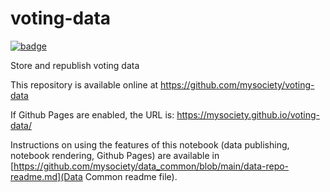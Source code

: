 
# voting-data

[![badge](https://mybinder.org/badge.svg)](https://mybinder.org/v2/gh/mysociety/voting-data/HEAD)

Store and republish voting data

This repository is available online at https://github.com/mysociety/voting-data

If Github Pages are enabled, the URL is: https://mysociety.github.io/voting-data/

Instructions on using the features of this notebook (data publishing, notebook rendering, Github Pages) are available in [https://github.com/mysociety/data_common/blob/main/data-repo-readme.md](Data Common readme file).